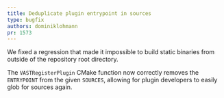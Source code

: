 ```yaml
---
title: Deduplicate plugin entrypoint in sources
type: bugfix
authors: dominiklohmann
pr: 1573
---
```


We fixed a regression that made it impossible to build static binaries from
outside of the repository root directory.

The `VASTRegisterPlugin` CMake function now correctly removes the `ENTRYPOINT`
from the given `SOURCES`, allowing for plugin developers to easily glob for
sources again.
